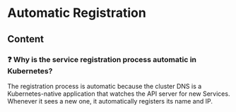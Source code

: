 # Automatic Registration

## Content

### ❓ Why is the service registration process automatic in Kubernetes?
The registration process is automatic because the cluster DNS is a Kubernetes-native application that watches the API server for new Services. Whenever it sees a new one, it automatically registers its name and IP.


